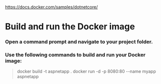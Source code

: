 https://docs.docker.com/samples/dotnetcore/

# Build and run the Docker image

### Open a command prompt and navigate to your project folder.
### Use the following commands to build and run your Docker image:


> docker build -t aspnetapp .
> docker run -d -p 8080:80 --name myapp aspnetapp